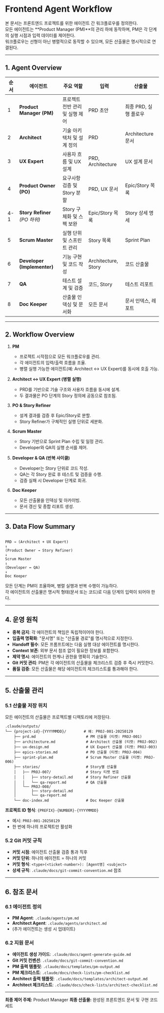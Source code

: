 # Frontend Agent Workflow

본 문서는 프론트엔드 프로젝트를 위한 에이전트 간 워크플로우를 정의한다.  
모든 에이전트는 **Product Manager (PM)**의 관리 하에 동작하며, PM은 각 단계의 실행 시점과 입력 데이터를 제어한다.  
워크플로우는 선형이 아닌 병렬적으로 동작할 수 있으며, 모든 산출물은 명시적으로 연결된다.

---

## 1. Agent Overview

| 순서 | 에이전트 | 주요 역할 | 입력 | 산출물 |
| ---- | -------- | -------- | ---- | ------ |
| 1 | **Product Manager (PM)** | 프로젝트 전반 관리 및 실행 제어 | PRD 초안 | 최종 PRD, 실행 플로우 |
| 2 | **Architect** | 기술 아키텍처 및 설계 정의 | PRD | Architecture 문서 |
| 3 | **UX Expert** | 사용자 흐름 및 UX 설계 | PRD, Architecture | UX 설계 문서 |
| 4 | **Product Owner (PO)** | 요구사항 검증 및 Story 분할 | PRD, UX 문서 | Epic/Story 목록 |
| 4-1 | **Story Refiner** *(PO 하위)* | Story 구체화 및 스펙 보완 | Epic/Story 목록 | Story 상세 명세 |
| 5 | **Scrum Master** | 실행 단위 및 스프린트 관리 | Story 목록 | Sprint Plan |
| 6 | **Developer (Implementer)** | 기능 구현 및 코드 작성 | Architecture, Story | 코드 산출물 |
| 7 | **QA** | 테스트 설계 및 검증 | 코드, Story | 테스트 리포트 |
| 8 | **Doc Keeper** | 산출물 인덱싱 및 문서화 | 모든 문서 | 문서 인덱스, 레포트 |

---

## 2. Workflow Overview

1. **PM**  
   - 프로젝트 시작점으로 모든 워크플로우를 관리.  
   - 각 에이전트의 입력/출력 흐름을 조율.  
   - 병렬 실행 가능한 에이전트(예: Architect ↔ UX Expert)를 동시에 호출 가능.

2. **Architect ↔ UX Expert (병렬 실행)**  
   - PRD를 기반으로 기술 구조와 사용자 흐름을 동시에 설계.  
   - 두 결과물은 PO 단계의 Story 정의에 공동으로 참조됨.

3. **PO & Story Refiner**  
   - 설계 결과를 검증 후 Epic/Story로 분할.  
   - Story Refiner가 구체적인 실행 단위로 세분화.

4. **Scrum Master**  
   - Story 기반으로 Sprint Plan 수립 및 일정 관리.  
   - Developer와 QA의 실행 순서를 제어.

5. **Developer & QA (반복 사이클)**  
   - Developer는 Story 단위로 코드 작성.  
   - QA는 각 Story 완료 후 테스트 및 검증을 수행.  
   - 검증 실패 시 Developer 단계로 회귀.

6. **Doc Keeper**  
   - 모든 산출물을 인덱싱 및 아카이빙.  
   - 문서 갱신 및 종합 리포트 생성.

---

## 3. Data Flow Summary

```

PRD → (Architect + UX Expert)
↓
(Product Owner → Story Refiner)
↓
Scrum Master
↓
(Developer ↔ QA)
↓
Doc Keeper

```

모든 단계는 PM이 조율하며, 병렬 실행과 반복 수행이 가능하다.  
각 에이전트의 산출물은 명시적 형태(문서 또는 코드)로 다음 단계의 입력이 되어야 한다.

---

## 4. 운영 원칙

- **중복 금지**: 각 에이전트의 책임은 독립적이어야 한다.
- **입출력 명확화**: "문서명" 또는 "산출물 경로"를 명시적으로 지정한다.
- **Handoff 필수**: 모든 프롬프트에는 다음 실행 대상 에이전트를 명시한다.
- **Context 보존**: 외부 문서 참조 없이 필요한 정보를 포함한다.
- **제약 명시**: 에이전트의 한계나 권한을 명확히 기술한다.
- **Git 커밋 관리**: PM은 각 에이전트의 산출물을 체크리스트 검증 후 즉시 커밋한다.
- **품질 검증**: 모든 산출물은 해당 에이전트의 체크리스트를 통과해야 한다.

---

## 5. 산출물 관리

### 5.1 산출물 저장 위치
모든 에이전트의 산출물은 프로젝트별 디렉토리에 저장된다.

```
.claude/outputs/
└── {project-id}-{YYYYMMDD}/        # 예: PROJ-001-20250129
    ├── prd.md                       # PM 산출물 (티켓: PROJ-001)
    ├── architecture.md              # Architect 산출물 (티켓: PROJ-002)
    ├── ux-design.md                 # UX Expert 산출물 (티켓: PROJ-003)
    ├── epics-stories.md             # PO 산출물 (티켓: PROJ-004)
    ├── sprint-plan.md               # Scrum Master 산출물 (티켓: PROJ-006)
    ├── stories/                     # Story별 산출물
    │   ├── PROJ-007/                # Story 티켓 번호
    │   │   ├── story-detail.md      # Story Refiner 산출물
    │   │   └── qa-report.md         # QA 산출물
    │   └── PROJ-008/
    │       ├── story-detail.md
    │       └── qa-report.md
    └── doc-index.md                 # Doc Keeper 산출물
```

**프로젝트 ID 형식**: `{PREFIX}-{NUMBER}-{YYYYMMDD}`
- 예시: `PROJ-001-20250129`
- 한 번에 하나의 프로젝트만 활성화

### 5.2 Git 커밋 규칙
- **커밋 시점**: 에이전트 산출물 검증 통과 직후
- **커밋 단위**: 하나의 에이전트 = 하나의 커밋
- **커밋 형식**: `<type>(<ticket-number>): [Agent명] <subject>`
- **상세 규칙**: `.claude/docs/git-commit-convention.md` 참조

---

## 6. 참조 문서

### 6.1 에이전트 정의
- **PM Agent**: `.claude/agents/pm.md`
- **Architect Agent**: `.claude/agents/architect.md`
- (추가 에이전트는 생성 시 업데이트)

### 6.2 지원 문서
- **에이전트 생성 가이드**: `.claude/docs/agent-generate-guide.md`
- **Git 커밋 컨벤션**: `.claude/docs/git-commit-convention.md`
- **PM 출력 템플릿**: `.claude/docs/templates/pm-output.md`
- **PM 체크리스트**: `.claude/docs/check-lists/pm-checklist.md`
- **Architect 출력 템플릿**: `.claude/docs/templates/architect-output.md`
- **Architect 체크리스트**: `.claude/docs/check-lists/architect-checklist.md`

---

**최종 제어 주체:** Product Manager
**최종 산출물:** 완성된 프론트엔드 문서 및 구현 코드 세트